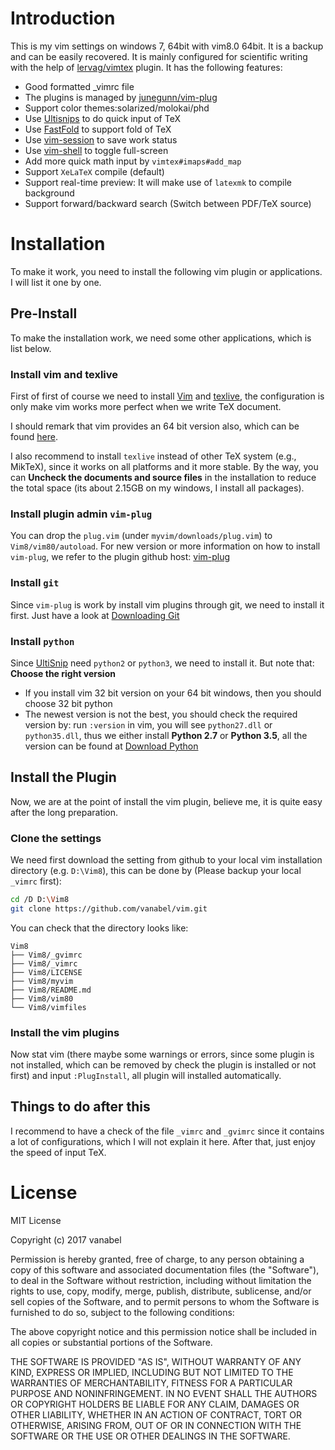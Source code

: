 # Introduction
This is my vim settings on windows 7, 64bit with vim8.0 64bit. It is a backup and can be easily recovered. It is mainly configured for scientific writing with the help of [lervag/vimtex](https://github.com/lervag/vimtex) plugin. It has the following features:

* Good formatted \_vimrc file
* The plugins is managed by [junegunn/vim-plug](https://github.com/junegunn/vim-plug)
* Support color themes:solarized/molokai/phd
* Use [Ultisnips](https://github.com/SirVer/ultisnips) to do quick input of TeX
* Use [FastFold](https://github.com/Konfekt/FastFold) to support fold of TeX
* Use [vim-session](https://github.com/xolox/vim-session) to save work status
* Use [vim-shell](https://github.com/xolox/vim-shell) to toggle full-screen
* Add more quick math input by `vimtex#imaps#add_map`
* Support `XeLaTeX` compile (default)
* Support real-time preview: It will make use of `latexmk` to compile background
* Support forward/backward search (Switch between PDF/TeX source)

# Installation

To make it work, you need to install the following vim plugin or applications. I will list it one by one.

## Pre-Install

To make the installation work, we need some other applications, which is list below.

### Install vim and texlive

First of first of course we need to install [Vim](http://www.vim.org/download.php) and [texlive](https://www.tug.org/texlive/), the configuration is only make vim works more perfect when we write TeX document.

I should remark that vim provides an 64 bit version also, which can be found [here](https://github.com/vim/vim-win32-installer/releases/tag/v8.0.0003). 

I also recommend to install `texlive` instead of other TeX system (e.g., MikTeX), since it works on all platforms and it more stable. By the way, you can **Uncheck the documents and source files** in the installation to reduce the total space (its about 2.15GB on my windows, I install all packages).

### Install plugin admin `vim-plug`

You can drop the `plug.vim` (under `myvim/downloads/plug.vim`) to `Vim8/vim80/autoload`. For new version or more information on how to install `vim-plug`, we refer to the plugin github host: [vim-plug](https://github.com/junegunn/vim-plug)

### Install `git`

Since `vim-plug` is work by install vim plugins through git, we need to install it first. Just have a look at [Downloading Git](https://git-scm.com/download/win)

### Install `python`

Since [UltiSnip](https://github.com/SirVer/ultisnips) need `python2` or `python3`, we need to install it. But note that: __Choose the right version__

* If you install vim 32 bit version on your 64 bit windows, then you should choose 32 bit python
* The newest version is not the best, you should check the required version by: run `:version` in vim, you will see `python27.dll` or `python35.dll`, thus we either install **Python 2.7** or **Python 3.5**, all the version can be found at [Download Python](https://www.python.org/downloads/)

## Install the Plugin

Now, we are at the point of install the vim plugin, believe me, it is quite easy after the long preparation.

### Clone the settings

We need first download the setting from github to your local vim installation directory (e.g. `D:\Vim8`), this can be done by (Please backup your local `_vimrc` first):

```bash
cd /D D:\Vim8
git clone https://github.com/vanabel/vim.git
```

You can check that the directory looks like:

```
Vim8
├── Vim8/_gvimrc
├── Vim8/_vimrc
├── Vim8/LICENSE
├── Vim8/myvim
├── Vim8/README.md
├── Vim8/vim80
└── Vim8/vimfiles
```

### Install the vim plugins

Now stat vim (there maybe some warnings or errors, since some plugin is not installed, which can be removed by check the plugin is installed or not first) and input `:PlugInstall`, all plugin will installed automatically.

## Things to do after this

I recommend to have a check of the file `_vimrc` and `_gvimrc` since it contains a lot of configurations, which I will not explain it here. After that, just enjoy the speed of input TeX.

# License

MIT License

Copyright (c) 2017 vanabel

Permission is hereby granted, free of charge, to any person obtaining a copy
of this software and associated documentation files (the "Software"), to deal
in the Software without restriction, including without limitation the rights
to use, copy, modify, merge, publish, distribute, sublicense, and/or sell
copies of the Software, and to permit persons to whom the Software is
furnished to do so, subject to the following conditions:

The above copyright notice and this permission notice shall be included in all
copies or substantial portions of the Software.

THE SOFTWARE IS PROVIDED "AS IS", WITHOUT WARRANTY OF ANY KIND, EXPRESS OR
IMPLIED, INCLUDING BUT NOT LIMITED TO THE WARRANTIES OF MERCHANTABILITY,
FITNESS FOR A PARTICULAR PURPOSE AND NONINFRINGEMENT. IN NO EVENT SHALL THE
AUTHORS OR COPYRIGHT HOLDERS BE LIABLE FOR ANY CLAIM, DAMAGES OR OTHER
LIABILITY, WHETHER IN AN ACTION OF CONTRACT, TORT OR OTHERWISE, ARISING FROM,
OUT OF OR IN CONNECTION WITH THE SOFTWARE OR THE USE OR OTHER DEALINGS IN THE
SOFTWARE.
